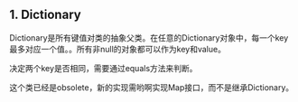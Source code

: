 ## 1. Dictionary

Dictionary是所有键值对类的抽象父类。在任意的Dictionary对象中，每一个key最多对应一个值。。所有非null的对象都可以作为key和value。

决定两个key是否相同，需要通过equals方法来判断。

这个类已经是obsolete，新的实现需哟啊实现Map接口，而不是继承Dictionary。

